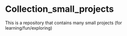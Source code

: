# Collection_small_projects
This is a repository that contains many small projects (for learning/fun/exploring)
